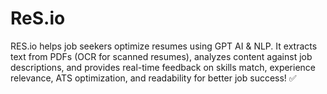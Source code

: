 # ReS.io
RES.io helps job seekers optimize resumes using GPT AI &amp; NLP. It extracts text from PDFs (OCR for scanned resumes), analyzes content against job descriptions, and provides real-time feedback on skills match, experience relevance, ATS optimization, and readability for better job success! ✅

